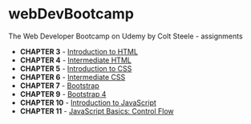 # webDevBootcamp
The Web Developer Bootcamp on Udemy by Colt Steele - assignments

* **CHAPTER 3** - [Introduction to HTML](https://github.com/st33ze/webDevBootcamp/tree/master/chapter_3)
* **CHAPTER 4** - [Intermediate HTML](https://github.com/st33ze/webDevBootcamp/tree/master/chapter_4)
* **CHAPTER 5** - [Introduction to CSS](https://github.com/st33ze/webDevBootcamp/tree/master/chapter_5)
* **CHAPTER 6** - [Intermediate CSS](https://github.com/st33ze/webDevBootcamp/tree/master/chapter_6)
* **CHAPTER 7** - [Bootstrap](https://github.com/st33ze/webDevBootcamp/tree/master/chapter_7)
* **CHAPTER 9** - [Bootstrap 4](https://github.com/st33ze/webDevBootcamp/tree/master/chapter_9)
* **CHAPTER 10** - [Introduction to JavaScript](https://github.com/st33ze/webDevBootcamp/tree/master/chapter_10)
* **CHAPTER 11** - [JavaScript Basics: Control Flow](https://github.com/st33ze/webDevBootcamp/tree/master/chapter_11)

